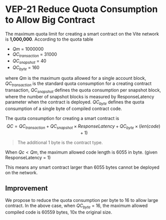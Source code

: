 # VEP-21 Reduce Quota Consumption to Allow Big Contract

The maximum quota limit for creating a smart contract on the Vite network is **1,000,000**. According to the quota table

* $Qm$ = 1000000
* $QC_{transaction}$ = 31000
* $QC_{snapshot}$ = 40
* $QC_{byte}$ = 160

where $Qm$ is the maximum quota allowed for a single account block, $QC_{transaction}$ is the standard quota consumption for a creating contract transaction, $QC_{snapshot}$ defines the quota consumption per snapshot block, where the number of snapshot blocks is measured by ResponseLatency parameter when the contract is deployed. $QC_{byte}$ defines the quota consumption of a single byte of compiled contract code.

The quota consumption for creating a smart contract is
$$QC=QC_{transaction} + QC_{snapshot} \times ResponseLatency + QC_{byte} \times (len(code)+1)$$

> The additional 1 byte is the contract type.

When $Qc < Qm$, the maximum allowed code length is 6055 in byte. (given ResponseLatency = 1)

This means any smart contract larger than 6055 bytes cannot be deployed on the network.

## Improvement

We propose to reduce the quota consumption per byte to 16 to allow large contract. In the above case, when $QC_{byte}$ = 16, the maximum allowed compiled code is 60559 bytes, 10x the original size.
